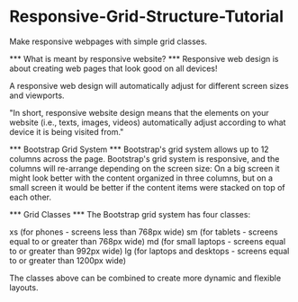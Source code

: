 # Responsive-Grid-Structure-Tutorial
Make responsive webpages with simple grid classes.


***  What is meant by responsive website?  ***
Responsive web design is about creating web pages that look good on all devices!

A responsive web design will automatically adjust for different screen sizes and viewports.

"In short, responsive website design means that the elements on your website (i.e., texts, images, videos) automatically adjust according to what device it is being visited from."


***  Bootstrap Grid System ***
Bootstrap's grid system allows up to 12 columns across the page. Bootstrap's grid system is responsive, and the columns will re-arrange depending on the screen size: On a big screen it might look better with the content organized in three columns, but on a small screen it would be better if the content items were stacked on top of each other.

***  Grid Classes  ***
The Bootstrap grid system has four classes:

xs (for phones - screens less than 768px wide)
sm (for tablets - screens equal to or greater than 768px wide)
md (for small laptops - screens equal to or greater than 992px wide)
lg (for laptops and desktops - screens equal to or greater than 1200px wide)

The classes above can be combined to create more dynamic and flexible layouts.

